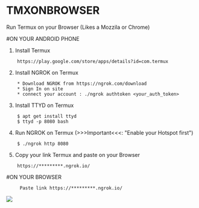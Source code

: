 # TMXONBROWSER
Run Termux on your Browser (Likes a Mozzila or Chrome)

#ON YOUR ANDROID PHONE
1. Install Termux
```
    https://play.google.com/store/apps/details?id=com.termux
```
2. Install NGROK on Termux
```
    * Download NGROK from https://ngrok.com/download
    * Sign In on site
    * connect your account : ./ngrok authtoken <your_auth_token>
```
3. Install TTYD on Termux
```
    $ apt get install ttyd
    $ ttyd -p 8080 bash
```
4. Run NGROK on Termux (>>>Important<<<: "Enable your Hotspot first") 
```
    $ ./ngrok http 8080
```
5. Copy your link Termux and paste on your Browser
```
    https://*********.ngrok.io/
```
#ON YOUR BROWSER
```
     Paste link https://*********.ngrok.io/
```
![](https://github.com/setowibowo82/temuxonbrowser/blob/main/SC.jpg)
